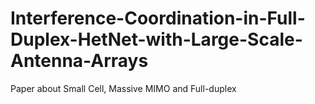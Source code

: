 # Interference-Coordination-in-Full-Duplex-HetNet-with-Large-Scale-Antenna-Arrays
Paper about Small Cell, Massive MIMO and Full-duplex

